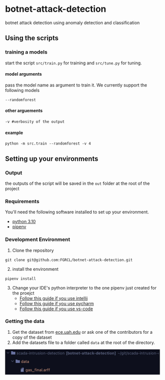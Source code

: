 # botnet-attack-detection
botnet attack detection using anomaly detection and classification

## Using the scripts

### training a models
start the script `src/train.py` for training and `src/tune.py` for tuning. 

#### model arguments
pass the model name as argument to train it. We currently support the following models
```shell
--randomforest
```

#### other arguements
```shell
-v #verbosity of the output
```

#### example
```shell
python -m src.train --randomforest -v 4
```

## Setting up your environments

### Output
the outputs of the script will be saved in the `out` folder at the root of the project

### Requirements
You'll need the following software installed to set up your environment.
- [python 3.10](https://www.python.org/)
- [pipenv](https://pipenv.pypa.io/en/latest/)

### Development Environment
1. Clone the repository
```shell
git clone git@github.com:FGRCL/botnet-attack-detection.git
```
2. install the environment
```shell
pipenv install
```
3. Change your IDE's python interpreter to the one pipenv just created for the proejct
    - [Follow this guide if you use intellij](https://www.jetbrains.com/help/idea/pipenv.html)
    - [Follow this guide if you use pycharm](https://www.jetbrains.com/help/pycharm/pipenv.html)
    - [Follow this guide if you use vs-code](https://code.visualstudio.com/docs/python/environments#_work-with-python-interpreters)

### Getting the data

1. Get the dataset from [ece.uah.edu](http://www.ece.uah.edu/~thm0009/icsdatasets/gas_final.arff) or ask one of the contributors for a copy of the dataset
2. Add the datasets file to a folder called `data` at the root of the directory.

![img.png](img.png)